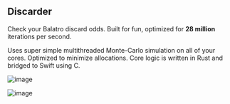 ## Discarder

Check your Balatro discard odds. Built for fun, optimized for **28 million** iterations per second.

Uses super simple multithreaded Monte-Carlo simulation on all of your cores. Optimized to minimize allocations. Core logic is written in Rust and bridged to Swift using C.

![image](https://github.com/user-attachments/assets/09b6a972-5b7e-432d-b273-757776c9e8c2)

![image](https://github.com/user-attachments/assets/b41640ff-cee1-4a9c-99ad-6d1197c8e110)

